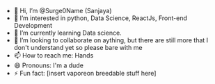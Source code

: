 - 👋 Hi, I’m @Surge0Name (Sanjaya)
- 👀 I’m interested in python, Data Science, ReactJs, Front-end Development
- 🌱 I’m currently learning Data science.
- 💞️ I’m looking to collaborate on aything, but there are still more that I don't understand yet so please bare with me
- 📫 How to reach me: Hands
- 😄 Pronouns: I'm a dude
- ⚡ Fun fact: [insert vaporeon breedable stuff here]

<!---
Surge0Name/Surge0Name is a ✨ special ✨ repository because its `README.md` (this file) appears on your GitHub profile.
You can click the Preview link to take a look at your changes.
--->
